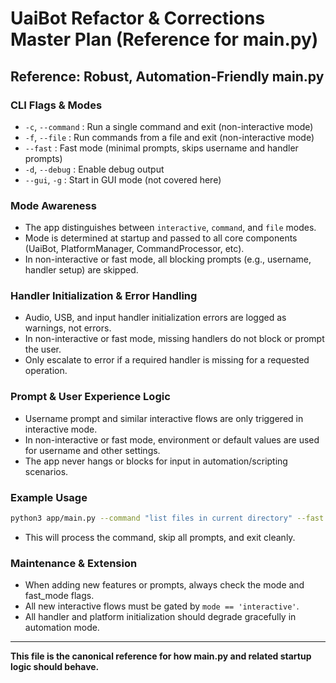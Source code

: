 # UaiBot Refactor & Corrections Master Plan (Reference for main.py)

## Reference: Robust, Automation-Friendly main.py

### CLI Flags & Modes
- `-c`, `--command` : Run a single command and exit (non-interactive mode)
- `-f`, `--file`    : Run commands from a file and exit (non-interactive mode)
- `--fast`          : Fast mode (minimal prompts, skips username and handler prompts)
- `-d`, `--debug`   : Enable debug output
- `--gui`, `-g`     : Start in GUI mode (not covered here)

### Mode Awareness
- The app distinguishes between `interactive`, `command`, and `file` modes.
- Mode is determined at startup and passed to all core components (UaiBot, PlatformManager, CommandProcessor, etc).
- In non-interactive or fast mode, all blocking prompts (e.g., username, handler setup) are skipped.

### Handler Initialization & Error Handling
- Audio, USB, and input handler initialization errors are logged as warnings, not errors.
- In non-interactive or fast mode, missing handlers do not block or prompt the user.
- Only escalate to error if a required handler is missing for a requested operation.

### Prompt & User Experience Logic
- Username prompt and similar interactive flows are only triggered in interactive mode.
- In non-interactive or fast mode, environment or default values are used for username and other settings.
- The app never hangs or blocks for input in automation/scripting scenarios.

### Example Usage
```sh
python3 app/main.py --command "list files in current directory" --fast
```
- This will process the command, skip all prompts, and exit cleanly.

### Maintenance & Extension
- When adding new features or prompts, always check the mode and fast_mode flags.
- All new interactive flows must be gated by `mode == 'interactive'`.
- All handler and platform initialization should degrade gracefully in automation mode.

---

**This file is the canonical reference for how main.py and related startup logic should behave.**
